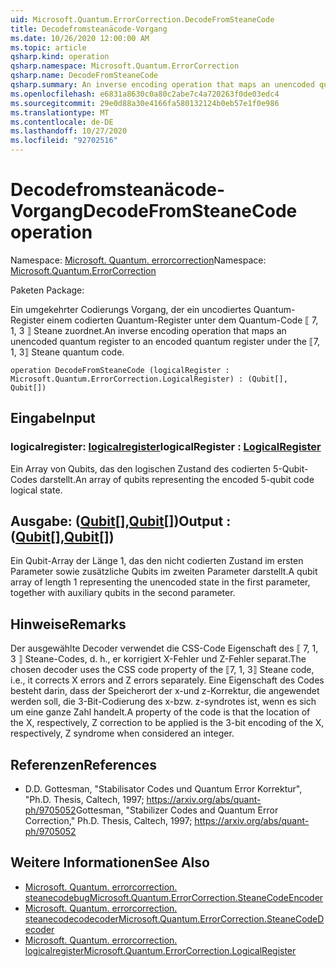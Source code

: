 ```yaml
---
uid: Microsoft.Quantum.ErrorCorrection.DecodeFromSteaneCode
title: Decodefromsteanäcode-Vorgang
ms.date: 10/26/2020 12:00:00 AM
ms.topic: article
qsharp.kind: operation
qsharp.namespace: Microsoft.Quantum.ErrorCorrection
qsharp.name: DecodeFromSteaneCode
qsharp.summary: An inverse encoding operation that maps an unencoded quantum register to an encoded quantum register under the ⟦7, 1, 3⟧ Steane quantum code.
ms.openlocfilehash: e6831a8630c0a80c2abe7c4a720263f0de03edc4
ms.sourcegitcommit: 29e0d88a30e4166fa580132124b0eb57e1f0e986
ms.translationtype: MT
ms.contentlocale: de-DE
ms.lasthandoff: 10/27/2020
ms.locfileid: "92702516"
---
```

# <a name="decodefromsteanecode-operation"></a><span data-ttu-id="1c066-102">Decodefromsteanäcode-Vorgang</span><span class="sxs-lookup"><span data-stu-id="1c066-102">DecodeFromSteaneCode operation</span></span>

<span data-ttu-id="1c066-103">Namespace: [Microsoft. Quantum. errorcorrection](xref:Microsoft.Quantum.ErrorCorrection)</span><span class="sxs-lookup"><span data-stu-id="1c066-103">Namespace: [Microsoft.Quantum.ErrorCorrection](xref:Microsoft.Quantum.ErrorCorrection)</span></span>

<span data-ttu-id="1c066-104">Paketen [](https://nuget.org/packages/)</span><span class="sxs-lookup"><span data-stu-id="1c066-104">Package: [](https://nuget.org/packages/)</span></span>


<span data-ttu-id="1c066-105">Ein umgekehrter Codierungs Vorgang, der ein uncodiertes Quantum-Register einem codierten Quantum-Register unter dem Quantum-Code ⟦ 7, 1, 3 ⟧ Steane zuordnet.</span><span class="sxs-lookup"><span data-stu-id="1c066-105">An inverse encoding operation that maps an unencoded quantum register to an encoded quantum register under the ⟦7, 1, 3⟧ Steane quantum code.</span></span>

```qsharp
operation DecodeFromSteaneCode (logicalRegister : Microsoft.Quantum.ErrorCorrection.LogicalRegister) : (Qubit[], Qubit[])
```


## <a name="input"></a><span data-ttu-id="1c066-106">Eingabe</span><span class="sxs-lookup"><span data-stu-id="1c066-106">Input</span></span>

### <a name="logicalregister--logicalregister"></a><span data-ttu-id="1c066-107">logicalregister: [logicalregister](xref:Microsoft.Quantum.ErrorCorrection.LogicalRegister)</span><span class="sxs-lookup"><span data-stu-id="1c066-107">logicalRegister : [LogicalRegister](xref:Microsoft.Quantum.ErrorCorrection.LogicalRegister)</span></span>

<span data-ttu-id="1c066-108">Ein Array von Qubits, das den logischen Zustand des codierten 5-Qubit-Codes darstellt.</span><span class="sxs-lookup"><span data-stu-id="1c066-108">An array of qubits representing the encoded 5-qubit code logical state.</span></span>



## <a name="output--qubitqubit"></a><span data-ttu-id="1c066-109">Ausgabe: ([Qubit](xref:microsoft.quantum.lang-ref.qubit)[],[Qubit](xref:microsoft.quantum.lang-ref.qubit)[])</span><span class="sxs-lookup"><span data-stu-id="1c066-109">Output : ([Qubit](xref:microsoft.quantum.lang-ref.qubit)[],[Qubit](xref:microsoft.quantum.lang-ref.qubit)[])</span></span>

<span data-ttu-id="1c066-110">Ein Qubit-Array der Länge 1, das den nicht codierten Zustand im ersten Parameter sowie zusätzliche Qubits im zweiten Parameter darstellt.</span><span class="sxs-lookup"><span data-stu-id="1c066-110">A qubit array of length 1 representing the unencoded state in the first parameter, together with auxiliary qubits in the second parameter.</span></span>

## <a name="remarks"></a><span data-ttu-id="1c066-111">Hinweise</span><span class="sxs-lookup"><span data-stu-id="1c066-111">Remarks</span></span>

<span data-ttu-id="1c066-112">Der ausgewählte Decoder verwendet die CSS-Code Eigenschaft des ⟦ 7, 1, 3 ⟧ Steane-Codes, d. h., er korrigiert X-Fehler und Z-Fehler separat.</span><span class="sxs-lookup"><span data-stu-id="1c066-112">The chosen decoder uses the CSS code property of the ⟦7, 1, 3⟧ Steane code, i.e., it corrects X errors and Z errors separately.</span></span> <span data-ttu-id="1c066-113">Eine Eigenschaft des Codes besteht darin, dass der Speicherort der x-und z-Korrektur, die angewendet werden soll, die 3-Bit-Codierung des x-bzw. z-syndrotes ist, wenn es sich um eine ganze Zahl handelt.</span><span class="sxs-lookup"><span data-stu-id="1c066-113">A property of the code is that the location of the X, respectively, Z correction to be applied is the 3-bit encoding of the X, respectively, Z syndrome when considered an integer.</span></span>

## <a name="references"></a><span data-ttu-id="1c066-114">Referenzen</span><span class="sxs-lookup"><span data-stu-id="1c066-114">References</span></span>

- <span data-ttu-id="1c066-115">D.</span><span class="sxs-lookup"><span data-stu-id="1c066-115">D.</span></span> <span data-ttu-id="1c066-116">Gottesman, "Stabilisator Codes und Quantum Error Korrektur", "Ph.D. Thesis, Caltech, 1997; https://arxiv.org/abs/quant-ph/9705052</span><span class="sxs-lookup"><span data-stu-id="1c066-116">Gottesman, "Stabilizer Codes and Quantum Error Correction," Ph.D. Thesis, Caltech, 1997; https://arxiv.org/abs/quant-ph/9705052</span></span>

## <a name="see-also"></a><span data-ttu-id="1c066-117">Weitere Informationen</span><span class="sxs-lookup"><span data-stu-id="1c066-117">See Also</span></span>

- [<span data-ttu-id="1c066-118">Microsoft. Quantum. errorcorrection. steanecodebug</span><span class="sxs-lookup"><span data-stu-id="1c066-118">Microsoft.Quantum.ErrorCorrection.SteaneCodeEncoder</span></span>](xref:Microsoft.Quantum.ErrorCorrection.SteaneCodeEncoder)
- [<span data-ttu-id="1c066-119">Microsoft. Quantum. errorcorrection. steanecodecodecoder</span><span class="sxs-lookup"><span data-stu-id="1c066-119">Microsoft.Quantum.ErrorCorrection.SteaneCodeDecoder</span></span>](xref:Microsoft.Quantum.ErrorCorrection.SteaneCodeDecoder)
- [<span data-ttu-id="1c066-120">Microsoft. Quantum. errorcorrection. logicalregister</span><span class="sxs-lookup"><span data-stu-id="1c066-120">Microsoft.Quantum.ErrorCorrection.LogicalRegister</span></span>](xref:Microsoft.Quantum.ErrorCorrection.LogicalRegister)